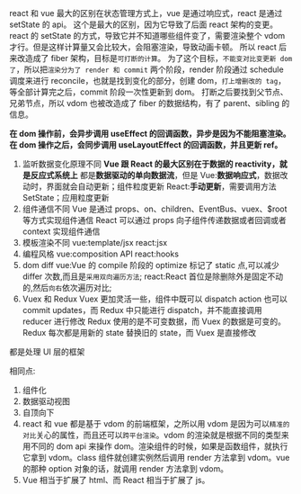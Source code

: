 react 和 vue 最大的区别在状态管理方式上，vue 是通过响应式，react 是通过 setState 的 api。
这个是最大的区别，因为它导致了后面 react 架构的变更。
react 的 setState 的方式，导致它并不知道哪些组件变了，需要渲染整个 vdom 才行。但是这样计算量又会比较大，会阻塞渲染，导致动画卡顿。
所以 react 后来改造成了 fiber 架构，目标是`可打断的计算`。
为了这个目标，`不能变对比变更新 dom 了`，所以把`渲染分为了 render 和 commit` 两个阶段，render 阶段通过 schedule 调度来进行 reconcile，也就是找到变化的部分，创建 dom，`打上增删改的 tag`，等全部计算完之后，commit 阶段一次性更新到 dom。
打断之后要找到父节点、兄弟节点，所以 vdom 也被改造成了 fiber 的数据结构，有了 parent、sibling 的信息。

**在 dom 操作前，会异步调用 useEffect 的回调函数，异步是因为不能阻塞渲染。**
**在 dom 操作之后，会同步调用 useLayoutEffect 的回调函数，并且更新 ref。**

1. 监听数据变化原理不同
   **Vue 跟 React 的最大区别在于数据的 reactivity，就是反应式系统上**
   都是**数据驱动的单向数据流**，但是
   Vue:**数据响应式**，数据改动时，界面就会自动更新；组件粒度更新
   React:**手动更新**，需要调用方法 SetState；应用粒度更新
2. 组件通信不同
   Vue 是通过 props、on、children、EventBus、vuex、$root 等方式实现组件通信
   React 可以通过 props 向子组件传递数据或者回调或者 context 实现组件通信
3. 模板渲染不同
   vue:template/jsx
   react:jsx
4. 编程风格
   vue:composition API
   react:hooks
5. dom diff
   vue:Vue 的 compile 阶段的 optimize 标记了 static 点,可以减少 differ 次数,而且是`采用双向遍历方法`;
   react:React 首位是除删除外是固定不动的,然后`向右`依次遍历对比;
6. Vuex 和 Redux
   Vuex 更加灵活一些，组件中既可以 dispatch action 也可以 commit updates，而 Redux 中只能进行 dispatch，并不能直接调用 reducer 进行修改
   Redux 使用的是不可变数据，而 Vuex 的数据是可变的。Redux 每次都是用新的 state 替换旧的 state，而 Vuex 是直接修改

都是处理 UI 层的框架

相同点:

1. 组件化
2. 数据驱动视图
3. 自顶向下
4. react 和 vue 都是基于 vdom 的前端框架，之所以用 vdom 是因为可以`精准的对比`关心的属性，而且还可以`跨平台渲染`。vdom 的渲染就是根据不同的类型来用不同的 dom api 来操作 dom。渲染组件的时候，如果是函数组件，就执行它拿到 vdom。class 组件就创建实例然后调用 render 方法拿到 vdom。vue 的那种 option 对象的话，就调用 render 方法拿到 vdom。
5. Vue 相当于扩展了 html、而 React 相当于扩展了 js。
